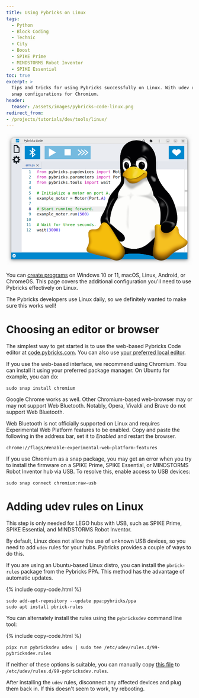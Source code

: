 ```yaml
---
title: Using Pybricks on Linux
tags:
  - Python
  - Block Coding
  - Technic
  - City
  - Boost
  - SPIKE Prime
  - MINDSTORMS Robot Inventor
  - SPIKE Essential
toc: true
excerpt: >
  Tips and tricks for using Pybricks successfully on Linux. With udev rules and
  snap configurations for Chromium.
header:
  teaser: /assets/images/pybricks-code-linux.png
redirect_from:
- /projects/tutorials/dev/tools/linux/
---
```


![Pybricks on Linux](/assets/images/pybricks-code-linux.png)

You can [create programs](/learn/getting-started/pybricks-environment/) on
Windows 10 or 11, macOS, Linux, Android, or ChromeOS. This page covers the
additional configuration you'll need to use Pybricks effectively on Linux.

The Pybricks developers use Linux daily, so we definitely wanted to make sure
this works well!

# Choosing an editor or browser

The simplest way to get started is to use the web-based Pybricks Code editor at
<a href="https://code.pybricks.com/" target="_blank">code.pybricks.com</a>. You
can also use [your preferred local editor](/project/pybricks-other-editors/).

If you use the web-based interface, we recommend using Chromium. You can
install it using your preferred package manager. On Ubuntu for example, you
can do:

```
sudo snap install chromium
```

Google Chrome works as well. Other Chromium-based web-browser may or may not
support Web Bluetooth. Notably, Opera, Vivaldi and Brave do not support Web
Bluetooth.

Web Bluetooth is not officially supported on Linux and requires Experimental
Web Platform features to be enabled. Copy and paste the following in the
address bar, set it to _Enabled_ and restart the browser.

```
chrome://flags/#enable-experimental-web-platform-features
```

If you use Chromium as a snap package, you may get an error when you try to
install the firmware on a SPIKE Prime, SPIKE Essential, or MINDSTORMS Robot
Inventor hub via USB. To resolve this, enable access to USB devices:

```
sudo snap connect chromium:raw-usb
```

# Adding udev rules on Linux

This step is only needed for LEGO hubs with USB, such as SPIKE Prime, SPIKE
Essential, and MINDSTORMS Robot Inventor.

By default, Linux does not allow the use of unknown USB devices, so you need to
add `udev` rules for your hubs. Pybricks provides a couple of ways to do this.

If you are using an Ubuntu-based Linux distro, you can install the
`pbrick-rules` package from the Pybricks PPA. This method has the advantage of
automatic updates.

{% include copy-code.html %}
```
sudo add-apt-repository --update ppa:pybricks/ppa
sudo apt install pbrick-rules
```

You can alternately install the rules using the `pybricksdev` command line tool:

{% include copy-code.html %}
```
pipx run pybricksdev udev | sudo tee /etc/udev/rules.d/99-pybricksdev.rules
```

If neither of these options is suitable, you can manually copy [this
file](https://github.com/pybricks/pybricksdev/blob/master/pybricksdev/resources/99-pybricksdev.rules)
to `/etc/udev/rules.d/99-pybricksdev.rules`.

After installing the `udev` rules, disconnect any affected devices and plug them back in. 
If this doesn't seem to work, try rebooting.




